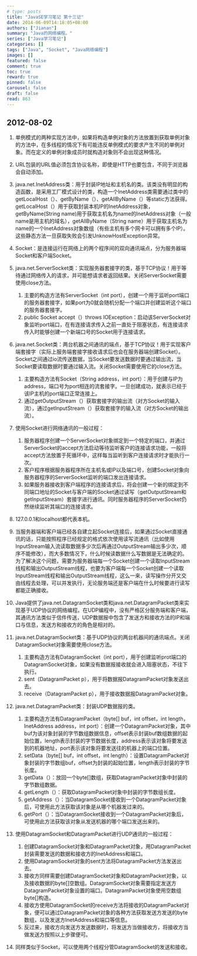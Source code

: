 ```yaml
---
# type: posts 
title: "JavaSE学习笔记 第十三记"
date: 2014-06-09T14:18:05+08:00
authors: ["Jianan"]
summary: "Java的网络编程。"
series: ["Java学习笔记"]
categories: []
tags: ["Java", "Socket", "Java网络编程"]
images: []
featured: false
comment: true
toc: true
reward: true
pinned: false
carousel: false
draft: false
read: 863
---
```


## 2012-08-02

1. 单例模式的两种实现方法中，如果将构造单例对象的方法放置到获取单例对象的方法中，在多线程的情况下有可能违反单例模式的要求产生不同的单例对象。而在定义的单例对象成员时就构造对象则不会出现这种情况。

2. URL包装的URL值必须包含协议名称，即使是HTTP也要包含，不同于浏览器会自动添加。

3. java.net.InetAddress类：用于封装IP地址和主机名的类。该类没有明显的构造函数，是采用工厂模式设计的类，构造一个InetAddress类需要通过类中的getLocalHost（）、getByName（）、getAllByName（）等static方法获得。getLocalHost（）用于获取封装本机IP的InetAddress对象，getByName(String name)用于获取主机名为name的InetAddress对象（一般name是用主机的域名），getAllByName（String name）用于获取主机名为name的一个InetAddress对象数组（有些主机有多个网卡可以拥有多个IP）。这些静态方法一旦获取失败会引发UnknowHostException异常。

4. Socket：是连接运行在网络上的两个程序间的双向通讯端点，分为服务器端Socket和客户端Socket。

5. java.net.ServerSocket类：实现服务器套接字的类，基于TCP协议！用于等待通过网络传入的请求，并可能想请求者返回结果。关闭ServerSocket需要使用close方法。
    1. 主要的构造方法有ServerSocket（int port），创建一个用于监听port端口的服务器套接字，如果port为0就会随机分配一个端口并创建监听这个端口的服务器套接字。
    2.  public Socket accept（）throws IOException：启动该ServerSocket对象监听port端口，在有连接请求传入之前一直处于阻塞状态，有连接请求传入时能够创建一个新端口号的Socket用于连接请求。

6. java.net.Socket类：两台机器之间通讯的端点，基于TCP协议！用于实现客户端套接字（实际上服务端套接字接收请求后也会在服务器端创建Socket）。Socket之间通过io流传送数据，当Socket要发送数据时要通过输出流，当Socket要读取数据时要通过输入流。关闭Socket需要使用它的close方法。
    1. 主要构造方法有Socket（String address，int port）：用于创建与IP为address，端口号为port相连的流套接字。一旦创建成功，就表示已经于该IP主机的port端口正常连接上。
    2. 通过getOutputStream（）获取套接字的输出流（对方Socket的输入流），通过getInputStream（）获取套接字的输入流（对方Socket的输出流）。

7. 使用Socket进行网络通讯的一般过程：
    1. 服务器程序创建一个ServerSocket对象绑定到一个特定的端口，并通过ServerSocket的accept方法启动等待监听客户的连接请求功能，一般将accept方法放置于死循环中，这样每当监听到客户连接请求时才能执行一次。
    2. 客户程序根据服务器程序所在主机名或IP以及端口号，创建Socket对象向服务器程序的ServerSocket监听的端口发出连接请求。
    3. 如果服务器接收到客户端程序的连接请求后，将会创建一个新的绑定到不同端口地址的Socket与客户端的Socket通过读写（getOutputStream和getInputStream）套接字进行通讯。同时服务器程序的ServerSocket仍然继续监听其端口的连接请求。

8. 127.0.0.1和localhost都代表本机。

9. 当服务器端和客户端已经各自建立起Socket连接后，如果通过Socket直接通讯的话，只能按照程序已经规定的格式依次使用读写流通讯（比如使用InputStream输入流读取数据多少次后再通过OutputStream输出多少次，顺序不能修改），而大多数情况下，什么时候读数据什么写数据是无法确定的。为了解决这个问题，需要为服务器端每一个Socket创建一个读取InputStream线程和输出OutputStream线程，也要为客户端每一个Socket创建一个读取InputStream线程和输出OutputStream线程，这么一来，读写操作分开又交由线程去处理，可以并发执行，无论服务端还是客户端在什么时候要进行读写都能正确接收。

10. Java提供了java.net.DatagramSocket类和java.net.DatagramPacket类来实现基于UDP协议的网络编程。在UDP编程中，没有严格区分服务端和客户端，其通讯方法类似于信件传送，UDP数据报中包含了发送方和接收方法的IP和端口与信息，发送方和接收方的角色是相对的。

11. java.net.DatagramSocket类：基于UDP协议的两台机器间的通讯端点。关闭DatagramSocket对象需要使用close方法。
    1. 主要构造方法有DatagramSocket（int port），用于创建监听prot端口的DatagramSocket对象，如果没有数据报接收就会进入阻塞状态，不往下执行。
    2. sent（DatagramPacket p），用于将数据报DatagramPacket对象发送出去。
    3. receive（DatagramPacket p），用于接收数据报DatagramPacket对象。

12. java.net.DatagramPacket类：封装UDP数据报的类。
    1. 主要构造方法有DatagramPacket（byte[] buf，int offset，int length，InetAddress address，int port）：创建一个DatagramPacket对象，其中buf为该对象封装的字节数组数据信息，offset表示封装buf数组数据的起始位置，length表示封装的字节数据长度，address表示该对象将要发送到的机器地址，port表示该对象将要发送往的机器上的端口位置。
    2. setData（byte[] buf，int offset，int length）：设置DatagramPacket对象封装的字节数组buf，offset为封装的起始位置，length表示封装的字节长度。
    3. getData（）：放回一个byte[]数组，获取DatagramPacket对象中封装的字节数组数据。
    4. getLength（）：获取DatagramPacket对象中封装的字节数组长度。
    5. getAddress（）：当DatagramSocket接收到一个DatagramPacket对象后，可使用此方法获取该对象是从哪个机器发过来的。
    6. getPort（）：当DatagramSocket接收到一个DatagramPacket对象后，可使用此方法获取该对象从发送机器的哪个端口发送出来的。

13. 使用DatagramSocket和DatagramPacket进行UDP通讯的一般过程：
    1. 创建DatagramSocket对象和DatagramPacket对象，用DatagramPacket封装需要发送的数据和接收方的InetAddress和端口。
    2. 使用DatagramSocket对象的sent方法将DatagramPacket方法发送出去。
    3. 接收方同样需要创建DatagramSocket对象和DatagramPacket对象，以及接收数据的byte[]空数组。DatagramSocket对象需要指定发送方DatagramPacket对象设置的端口。DatagramPacket对象使用空数组byte[]构造。
    4. 接收方使用DatagramSocket的receive方法将接收的DatagramPacket对象，便可以通过DatagramPacket对象的各种方法获取发送方发送的byte数组，以及发送方InetAddress和端口等信息。
    5. 反过来，接收方向发送方发送数据时，将发送方当做接收方，将接收方当做发送方按照以上步骤便可。

14. 同样类似于Socket，可以使用两个线程分管DatagramSocket的发送和接收。
